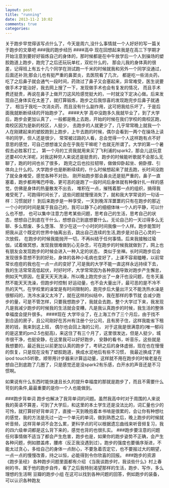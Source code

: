 ```yaml
---
layout: post
title: "running"
date: 2013-11-2 10:02
comments: true
categories: 
---
```

关于跑步早觉得该写点什么了，今天是周六,没什么事情就一个人好好的写一篇关于跑步的文章吧
###我的跑步经历
####高中
现在回想起来我是在高三下学期才开始注意到要好好锻炼自己的身体的，那时候都是在中午放学后一个人到操场的塑胶跑道上跑步，跑完了之后还玩玩单杠，双杠什么的，
那会儿我的身体真的很差，记得班上有五十几个同学在测试跑一千米的时候就我和另外一个同学没通过，后面还补测;那会儿也有挺严重的鼻窦炎，去医院看了几次，
都是吃一些消炎药，吃了之后鼻子就会通气一段时间，药效过了鼻子又会塞起来，异常难受，医生说要做手术才能治好，我去网上搜了一下，发现做手术也会有复发的情况，
而且手术费还挺贵，再说在鼻子上做开刀这风险感觉挺大的，一时就没下定决心做。后来发现自己身体实在太差了，就打算锻炼，跑步之后我惊喜的发现跑完步后鼻子就通了，
相当于我吃一次消炎药，而且没有什么副作用，这可把我给乐坏了，于是后面我就断断续续的开始跑步了。
####大学
高中没跑多久我就毕业了，到了大学后，跑步会更加认真了，一般都是晚上去跑，开始的时候在我们学校的南校区跑，南校区因为是新的校区，人挺少，
去跑步的人就更少了，几乎常常晚上就我一个人在刚建起来的塑胶跑到上跑步，上午去跑的时候，偶尔会看到一两个在操场上读书的同学，但人还是很少，
常常被过路的人看，总会觉得一个人这样跑有点不好意思的感觉，可自己想想谁又会在乎我在干嘛呢？也就无所谓了。大学的第一个暑假去必胜客打工，
第一个月的工资我就用来买了飞利浦的spark2，那会儿这玩意还要400大洋呢，对我这种穷人来说还是挺贵的，跑步的时候能听歌就不会那么无聊了，跑的时间也长了很多，
跑完之后也拉拉韧带，做做仰卧起坐、俯卧撑、引体向上什么的。大学跑步也是断断续续的，什么时候想起来了就去跑，长时间没跑了就全身难受，感觉各种不对劲，
刚开始跑步那会鼻炎还是挺严重的，鼻子一直塞着，跑步都用嘴巴呼吸，更可恶的是跑了一段时间后身体就有种像针扎一样的感觉，仿佛是身体的热量散发不出去，
堆积在一点，摧残着那一点的组织，搞得我难受死了，可跑得时间长了，这些问题就慢慢消失了，就和我大学常说的一句话一样：习惯就好！
到后来跑步是一种享受，一天到晚浑浑噩噩的只有在跑步的那近一个小时的时间是属于我自己的，我可以静下心的细细体味一个人的平静，可以什么也不想，
也可以集中注意力思考某些问题，思考自己的生活，思考自己的状态，想想自己到底在干什么，想想自己到底想要什么。无论自己的一天过得多么无聊、多么颓废、多么堕落、
至少在这一个小时的时间我像一个人样。跑步能暂时把我从这个既定的世界中抽离出去，跳出自己连续的生活,跑步是对自己心灵的一次放假，
在跑步的时候我能抛开一切，不再纠结于任何事情。后来我接触过瑜伽，试着做冥想，发现我很难做到心无杂念，可在跑步的时候我就做到了，网上也有朋友会发现跑步的时候会进入一种入定的状态，
类似于坐禅。长时间跑步后会发现很多意想不到的好处，身体的各种小毛病也变好了，上课不容易瞌睡，以前常常长痘痘的我也在一点一点的变好了,可是我的大学不能一直这样永远持续下去，
我的生活常常高低起伏，时好时坏，大学常常因为各种原因导致对跑步产生懈怠，例如天气原因，在夏天天天洗澡，所以晚上跑完步出了一身汗也没问题，在冬天虽然不能天天洗澡，但跑步时控制
好运动量，也不会大量出汗，最可恶的是不冷不热的天气，在学校里的澡堂是有时间限制的，跑完步后大量出汗又不能洗热水澡是很郁闷的，洗冷水澡又太冷了，就在这样的纠结中，我在那样的季节就
会减少跑步的量，可是不管怎样，只要我想跑步了，我就会去跑，整个大学过下来，我发现凡是我减少跑步的时候我的生活就会变糟，凡是我认真跑步的时候，我生活的整体幸福度会提升很多。
####现在
大学毕业了，在上海工作了三个月后，由于找不到合适的房子，且公司刚好在苏州有注册个分公司，且有房子住，这样我能省下租房的钱，我来到这上班，
偶尔也会回上海的公司， 对于这我是很满意的(唯一郁闷的是这里的pm2.5也挺高)，来这住了有三个月了，这里很发达，但是人挺少，城市很干净，也挺安静，在这里我可以好好跑步，
安静的看书，听音乐，这些就是我想要的，最近我比以前更加认真的跑步了，考研之后的身体虚弱，现在也在慢慢的恢复，只是现在没有了塑胶跑道，换成水泥地后有些不习惯，
我最近换成了用ipod touch5听歌，顺带用计步器来计算运动量，这样就不用在跑步的时候老是在想自己到底跑了几圈了，只是感觉还是没spark2有乐感，白开水的声音还是不习惯啊。

如果说有什么东西时能快速且长久的提升幸福度的那就是跑步了，而且不需要什么苛刻的条件,最最重要的是你一个人也能做到。

###跑步背单词
跑步也解决了我背单词的问题。虽然我高中时对于周围的人来说我的英语不算差，可到了大学后，和这里的本土学生还是没法比的，词汇量也少的可怜，就打算好好背单词了，直接一天到晚抱着本书啃是很累的，会让你有种想吐的感觉，我的方法是先过一边一个单元的单词，做到熟悉之后，晚上跑步的时候就听音频，这样背单词不会怎么累，更科学点的可以根据遗忘曲线来听音频复习，我的四六级单词都是这么背下来的，感觉也背的也很扎实。
###跑步要注意的问题
任何事情做不适当了都会产生危害，跑步也是，如果你的跑步姿势不正确，会产生各种问题，例如膝盖疼，腰疼（反正我没遇到过）。跑步的强度也要循序渐进，不能太过贪心，多给自己的身体一点耐心，不要急着否定它，也不要报过大的期望，一点一点的慢慢改善，持之以恒，必能得到令你欣喜的回报。
###跑步的资源
《跑步圣经》 各种跑步问题里面都有介绍
《当我谈跑步时，我谈些什么》村上春树的书，属于他的跑步自传，看了之后我特别渴望那样的生活，跑步、写作，多么理想的生活啊
豆瓣的跑步小组  在这可以找到各种问题的回答，例如跑步的装备，可以认识各种跑友
